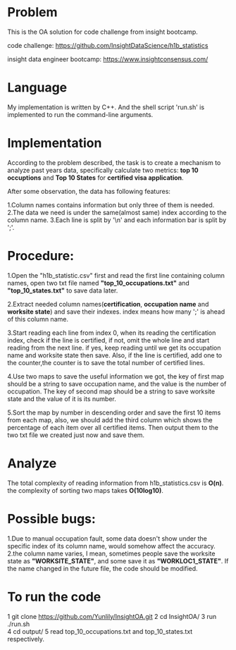 # Problem

This is the OA solution for code challenge from insight bootcamp.

code challenge: https://github.com/InsightDataScience/h1b_statistics

insight data engineer bootcamp: https://www.insightconsensus.com/

# Language

My implementation is written by C++.
And the shell script 'run.sh' is implemented to run the command-line arguments.

# Implementation

According to the problem described, the task is to create a mechanism to analyze past years data, specifically calculate two metrics: **top 10 occuptions** and **Top 10 States** for **certified visa application**.

After some observation, the data has following features:

1.Column names contains information but only three of them is needed. 
2.The data we need is under the same(almost same) index according to the column name.
3.Each line is split by '\n' and each information bar is split by ';'.

# Procedure:

1.Open the "h1b_statistic.csv" first and read the first line containing column names, open two txt file named **"top_10_occupations.txt"** and **"top_10_states.txt"** to save data later.

2.Extract needed column names(**certification**, **occupation name** and **worksite state**) and save their indexes. index means how many ';' is ahead of this column name. 

3.Start reading each line from index 0, when its reading the certification index, check if the line is certified, if not, omit the whole line and start reading from the next line. if yes, keep reading until we get its occupation name and worksite state then save. Also, if the line is certified, add one to the counter,the counter is to save the total number of certified lines.

4.Use two maps to save the useful information we got, the key of first map should be a string to save occupation name, and the value is the number of occupation. The key of second map should be a string to save worksite state and the value of it is its number.

5.Sort the map by number in descending order and save the first 10 items from each map, also, we should add the third column which shows the percentage of each item over all certified items. Then output them to the two txt file we created just now and save them.

# Analyze

The total complexity of reading information from h1b_statistics.csv is **O(n)**.
the complexity of sorting two maps takes **O(10log10)**.

# Possible bugs:

1.Due to manual occupation fault, some data doesn't show under the specific index of its column name, would somehow affect the accuracy.
2.the column name varies, I mean, sometimes people save the worksite state as **"WORKSITE_STATE"**, and some save it as **"WORKLOC1_STATE"**. If the name changed in the future file, the code should be modified.

# To run the code

1 git clone https://github.com/Yunlily/InsightOA.git 
2 cd InsightOA/
3 run ./run.sh  
4 cd output/
5 read top_10_occupations.txt and top_10_states.txt respectively.
